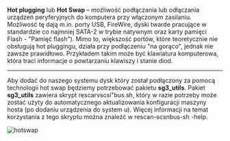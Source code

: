 **Hot plugging** lub **Hot Swap** – możliwość podłączania lub odłączania urządzeń peryferyjnych do komputera przy włączonym zasilaniu. Możliwość tę dają m.in. porty USB, FireWire, dyski twarde pracujące w standardzie co najmniej SATA-2 w trybie natywnym oraz karty pamięci Flash -  "Pamięć flash"). Mimo to, większość portów, które teoretycznie nie obsługują hot pluggingu, działa przy podłączeniu "na gorąco", jednak nie zawsze prawidłowo. Przykładem takim może być klawiatura komputerowa, która traci informacje o powtarzaniu klawiszy i stanie diod.
___
Aby dodać do naszego systemu dysk który został podłączony za pomocą technologii hot swap będziemy potrzebować pakietu **sg3_utils**.
Pakiet **sg3_utils** zawiera skrypt rescarvscsi"bus.sh, który w razie potrzeby może zostać użyty do automatycznego aktualizowania konfiguracji maszyny hosta (po dodaniu urządzenia do system u). Więcej informacji na temat korzystania z tego skryptu można znaleźć w rescan-scsnbus-sh -help.

![hotswap](3_9_1_hotswap.png)
